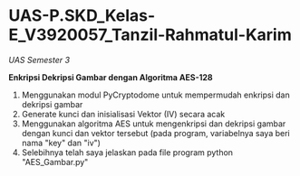 # UAS-P.SKD_Kelas-E_V3920057_Tanzil-Rahmatul-Karim
*UAS Semester 3*

**Enkripsi Dekripsi Gambar dengan Algoritma AES-128**
1) Menggunakan modul PyCryptodome untuk mempermudah enkripsi dan dekripsi gambar
2) Generate kunci dan inisialisasi Vektor (IV) secara acak
3) Menggunakan algoritma AES untuk mengenkripsi dan dekripsi gambar dengan kunci dan vektor tersebut (pada program, variabelnya saya beri nama "key" dan "iv")
4) Selebihnya telah saya jelaskan pada file program python "AES_Gambar.py"
